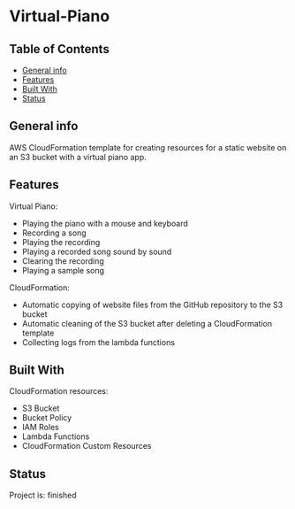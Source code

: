 # Virtual-Piano

## Table of Contents

- [General info](#general-info)
- [Features](#features)
- [Built With](#built-with)
- [Status](#status)

## General info

AWS CloudFormation template for creating resources for a static website on an S3 bucket with a virtual piano app.

## Features

Virtual Piano:

- Playing the piano with a mouse and keyboard
- Recording a song
- Playing the recording
- Playing a recorded song sound by sound
- Clearing the recording
- Playing a sample song

CloudFormation:

- Automatic copying of website files from the GitHub repository to the S3 bucket
- Automatic cleaning of the S3 bucket after deleting a CloudFormation template
- Collecting logs from the lambda functions

## Built With

CloudFormation resources:

- S3 Bucket
- Bucket Policy
- IAM Roles
- Lambda Functions
- CloudFormation Custom Resources

## Status

Project is: finished
